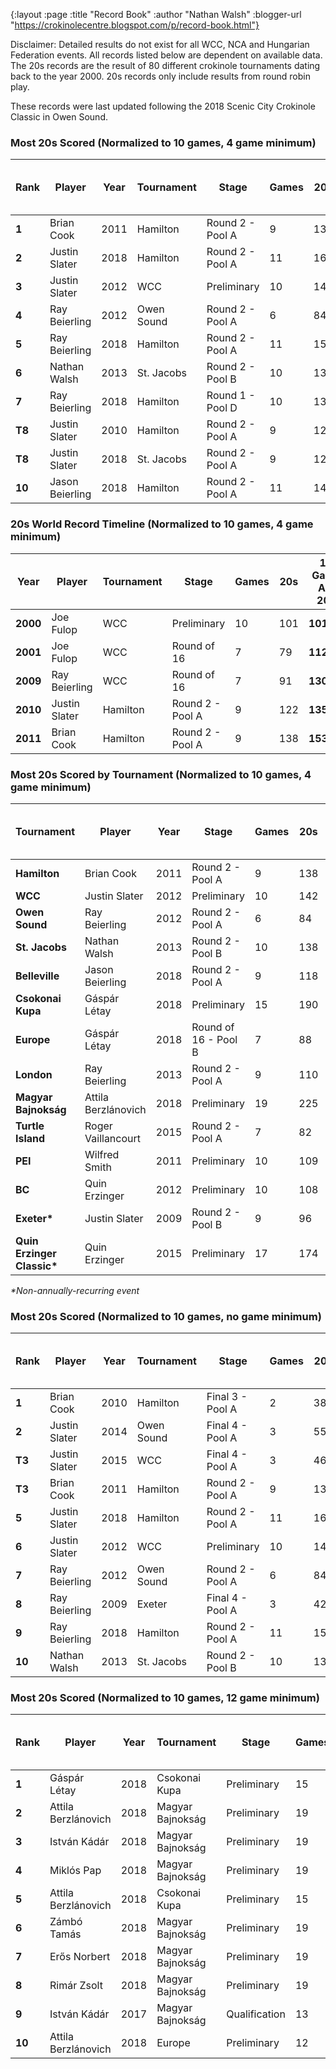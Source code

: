 {:layout :page
 :title "Record Book"
 :author "Nathan Walsh"
 :blogger-url "https://crokinolecentre.blogspot.com/p/record-book.html"}

Disclaimer: Detailed results do not exist for all WCC, NCA and Hungarian Federation events. All records listed below are dependent on available data. The 20s records are the result of 80 different crokinole tournaments dating back to the year 2000. 20s records only include results from round robin play.

These records were last updated following the 2018 Scenic City Crokinole Classic in Owen Sound.

### Most 20s Scored (Normalized to 10 games, 4 game minimum)

<table>
	<thead>
		<tr>
			<th>Rank</th>
			<th>Player</th>
			<th>Year</th>
			<th>Tournament</th>
			<th>Stage</th>
			<th>Games</th>
			<th>20s</th>
			<th>10 Game Adj 20s</th>
		</tr>
	</thead>
	<tbody>
		<tr>
			<td><strong>1</strong></td>
			<td>Brian Cook</td>
			<td>2011</td>
			<td>Hamilton</td>
			<td>Round 2 - Pool A</td>
			<td>9</td>
			<td>138</td>
			<td><strong>153.33</strong></td>
		</tr>
		<tr>
			<td><strong>2</strong></td>
			<td>Justin Slater</td>
			<td>2018</td>
			<td>Hamilton</td>
			<td>Round 2 - Pool A</td>
			<td>11</td>
			<td>160</td>
			<td><strong>145.45</strong></td>
		</tr>
		<tr>
			<td><strong>3</strong></td>
			<td>Justin Slater</td>
			<td>2012</td>
			<td>WCC</td>
			<td>Preliminary</td>
			<td>10</td>
			<td>142</td>
			<td><strong>142</strong></td>
		</tr>
		<tr>
			<td><strong>4</strong></td>
			<td>Ray Beierling</td>
			<td>2012</td>
			<td>Owen Sound</td>
			<td>Round 2 - Pool A</td>
			<td>6</td>
			<td>84</td>
			<td><strong>140</strong></td>
		</tr>
		<tr>
			<td><strong>5</strong></td>
			<td>Ray Beierling</td>
			<td>2018</td>
			<td>Hamilton</td>
			<td>Round 2 - Pool A</td>
			<td>11</td>
			<td>152</td>
			<td><strong>138.18</strong></td>
		</tr>
		<tr>
			<td><strong>6</strong></td>
			<td>Nathan Walsh</td>
			<td>2013</td>
			<td>St. Jacobs</td>
			<td>Round 2 - Pool B</td>
			<td>10</td>
			<td>138</td>
			<td><strong>138</strong></td>
		</tr>
		<tr>
			<td><strong>7</strong></td>
			<td>Ray Beierling</td>
			<td>2018</td>
			<td>Hamilton</td>
			<td>Round 1 - Pool D</td>
			<td>10</td>
			<td>137</td>
			<td><strong>137</strong></td>
		</tr>
		<tr>
			<td><strong>T8</strong></td>
			<td>Justin Slater</td>
			<td>2010</td>
			<td>Hamilton</td>
			<td>Round 2 - Pool A</td>
			<td>9</td>
			<td>122</td>
			<td><strong>135.56</strong></td>
		</tr>
		<tr>
			<td><strong>T8</strong></td>
			<td>Justin Slater</td>
			<td>2018</td>
			<td>St. Jacobs</td>
			<td>Round 2 - Pool A</td>
			<td>9</td>
			<td>122</td>
			<td><strong>135.56</strong></td>
		</tr>
		<tr>
			<td><strong>10</strong></td>
			<td>Jason Beierling</td>
			<td>2018</td>
			<td>Hamilton</td>
			<td>Round 2 - Pool A</td>
			<td>11</td>
			<td>149</td>
			<td><strong>135.45</strong></td>
		</tr>
	</tbody>
</table>

### 20s World Record Timeline (Normalized to 10 games, 4 game minimum)

<table>
	<thead>
		<tr>
			<th>Year</th>
			<th>Player</th>
			<th>Tournament</th>
			<th>Stage</th>
			<th>Games</th>
			<th>20s</th>
			<th>10 Game Adj 20s</th>
		</tr>
	</thead>
	<tbody>
		<tr>
			<td><strong>2000</strong></td>
			<td>Joe Fulop</td>
			<td>WCC</td>
			<td>Preliminary</td>
			<td>10</td>
			<td>101</td>
			<td><strong>101</strong></td>
		</tr>
		<tr>
			<td><strong>2001</strong></td>
			<td>Joe Fulop</td>
			<td>WCC</td>
			<td>Round of 16</td>
			<td>7</td>
			<td>79</td>
			<td><strong>112.86</strong></td>
		</tr>
		<tr>
			<td><strong>2009</strong></td>
			<td>Ray Beierling</td>
			<td>WCC</td>
			<td>Round of 16</td>
			<td>7</td>
			<td>91</td>
			<td><strong>130</strong></td>
		</tr>
		<tr>
			<td><strong>2010</strong></td>
			<td>Justin Slater</td>
			<td>Hamilton</td>
			<td>Round 2 - Pool A</td>
			<td>9</td>
			<td>122</td>
			<td><strong>135.56</strong></td>
		</tr>
		<tr>
			<td><strong>2011</strong></td>
			<td>Brian Cook</td>
			<td>Hamilton</td>
			<td>Round 2 - Pool A</td>
			<td>9</td>
			<td>138</td>
			<td><strong>153.33</strong></td>
		</tr>
	</tbody>
</table>

### Most 20s Scored by Tournament (Normalized to 10 games, 4 game minimum)

<table>
	<thead>
		<tr>
			<th>Tournament</th>
			<th>Player</th>
			<th>Year</th>
			<th>Stage</th>
			<th>Games</th>
			<th>20s</th>
			<th>10 Game Adj 20s</th>
		</tr>
	</thead>
	<tbody>
		<tr>
			<td><strong>Hamilton</strong></td>
			<td>Brian Cook</td>
			<td>2011</td>
			<td>Round 2 - Pool A</td>
			<td>9</td>
			<td>138</td>
			<td><strong>153.33</strong></td>
		</tr>
		<tr>
			<td><strong>WCC</strong></td>
			<td>Justin Slater</td>
			<td>2012</td>
			<td>Preliminary</td>
			<td>10</td>
			<td>142</td>
			<td><strong>142</strong></td>
		</tr>
		<tr>
			<td><strong>Owen Sound</strong></td>
			<td>Ray Beierling</td>
			<td>2012</td>
			<td>Round 2 - Pool A</td>
			<td>6</td>
			<td>84</td>
			<td><strong>140</strong></td>
		</tr>
		<tr>
			<td><strong>St. Jacobs</strong></td>
			<td>Nathan Walsh</td>
			<td>2013</td>
			<td>Round 2 - Pool B</td>
			<td>10</td>
			<td>138</td>
			<td><strong>138</strong></td>
		</tr>
		<tr>
			<td><strong>Belleville</strong></td>
			<td>Jason Beierling</td>
			<td>2018</td>
			<td>Round 2 - Pool A</td>
			<td>9</td>
			<td>118</td>
			<td><strong>131.11</strong></td>
		</tr>
		<tr>
			<td><strong>Csokonai Kupa</strong></td>
			<td>Gáspár Létay</td>
			<td>2018</td>
			<td>Preliminary</td>
			<td>15</td>
			<td>190</td>
			<td><strong>126.67</strong></td>
		</tr>
		<tr>
			<td><strong>Europe</strong></td>
			<td>Gáspár Létay</td>
			<td>2018</td>
			<td>Round of 16 - Pool B</td>
			<td>7</td>
			<td>88</td>
			<td><strong>125.71</strong></td>
		</tr>
		<tr>
			<td><strong>London</strong></td>
			<td>Ray Beierling</td>
			<td>2013</td>
			<td>Round 2 - Pool A</td>
			<td>9</td>
			<td>110</td>
			<td><strong>122.22</strong></td>
		</tr>
		<tr>
			<td><strong>Magyar Bajnokság</strong></td>
			<td>Attila Berzlánovich</td>
			<td>2018</td>
			<td>Preliminary</td>
			<td>19</td>
			<td>225</td>
			<td><strong>118.42</strong></td>
		</tr>
		<tr>
			<td><strong>Turtle Island</strong></td>
			<td>Roger Vaillancourt</td>
			<td>2015</td>
			<td>Round 2 - Pool A</td>
			<td>7</td>
			<td>82</td>
			<td><strong>117.14</strong></td>
		</tr>
		<tr>
			<td><strong>PEI</strong></td>
			<td>Wilfred Smith</td>
			<td>2011</td>
			<td>Preliminary</td>
			<td>10</td>
			<td>109</td>
			<td><strong>109</strong></td>
		</tr>
		<tr>
			<td><strong>BC</strong></td>
			<td>Quin Erzinger</td>
			<td>2012</td>
			<td>Preliminary</td>
			<td>10</td>
			<td>108</td>
			<td><strong>108</strong></td>
		</tr>
		<tr>
			<td><strong>Exeter*</strong></td>
			<td>Justin Slater</td>
			<td>2009</td>
			<td>Round 2 - Pool B</td>
			<td>9</td>
			<td>96</td>
			<td><strong>106.67</strong></td>
		</tr>
		<tr>
			<td><strong>Quin Erzinger Classic*</strong></td>
			<td>Quin Erzinger</td>
			<td>2015</td>
			<td>Preliminary</td>
			<td>17</td>
			<td>174</td>
			<td><strong>102.35</strong></td>
		</tr>
	</tbody>
</table>

*\*Non-annually-recurring event*

### Most 20s Scored (Normalized to 10 games, no game minimum)

<table>
	<thead>
		<tr>
			<th>Rank</th>
			<th>Player</th>
			<th>Year</th>
			<th>Tournament</th>
			<th>Stage</th>
			<th>Games</th>
			<th>20s</th>
			<th>10 Game Adj 20s</th>
		</tr>
	</thead>
	<tbody>
		<tr>
			<td><strong>1</strong></td>
			<td>Brian Cook</td>
			<td>2010</td>
			<td>Hamilton</td>
			<td>Final 3 - Pool A</td>
			<td>2</td>
			<td>38</td>
			<td><strong>190.0</strong></td>
		</tr>
		<tr>
			<td><strong>2</strong></td>
			<td>Justin Slater</td>
			<td>2014</td>
			<td>Owen Sound</td>
			<td>Final 4 - Pool A</td>
			<td>3</td>
			<td>55</td>
			<td><strong>183.3</strong></td>
		</tr>
		<tr>
			<td><strong>T3</strong></td>
			<td>Justin Slater</td>
			<td>2015</td>
			<td>WCC</td>
			<td>Final 4 - Pool A</td>
			<td>3</td>
			<td>46</td>
			<td><strong>153.3</strong></td>
		</tr>
		<tr>
			<td><strong>T3</strong></td>
			<td>Brian Cook</td>
			<td>2011</td>
			<td>Hamilton</td>
			<td>Round 2 - Pool A</td>
			<td>9</td>
			<td>138</td>
			<td><strong>153.3</strong></td>
		</tr>
		<tr>
			<td><strong>5</strong></td>
			<td>Justin Slater</td>
			<td>2018</td>
			<td>Hamilton</td>
			<td>Round 2 - Pool A</td>
			<td>11</td>
			<td>160</td>
			<td><strong>145.45</strong></td>
		</tr>
		<tr>
			<td><strong>6</strong></td>
			<td>Justin Slater</td>
			<td>2012</td>
			<td>WCC</td>
			<td>Preliminary</td>
			<td>10</td>
			<td>142</td>
			<td><strong>142</strong></td>
		</tr>
		<tr>
			<td><strong>7</strong></td>
			<td>Ray Beierling</td>
			<td>2012</td>
			<td>Owen Sound</td>
			<td>Round 2 - Pool A</td>
			<td>6</td>
			<td>84</td>
			<td><strong>140</strong></td>
		</tr>
		<tr>
			<td><strong>8</strong></td>
			<td>Ray Beierling</td>
			<td>2009</td>
			<td>Exeter</td>
			<td>Final 4 - Pool A</td>
			<td>3</td>
			<td>42</td>
			<td><strong>140</strong></td>
		</tr>
		<tr>
			<td><strong>9</strong></td>
			<td>Ray Beierling</td>
			<td>2018</td>
			<td>Hamilton</td>
			<td>Round 2 - Pool A</td>
			<td>11</td>
			<td>152</td>
			<td><strong>138.18</strong></td>
		</tr>
		<tr>
			<td><strong>10</strong></td>
			<td>Nathan Walsh</td>
			<td>2013</td>
			<td>St. Jacobs</td>
			<td>Round 2 - Pool B</td>
			<td>10</td>
			<td>138</td>
			<td><strong>138</strong></td>
		</tr>
	</tbody>
</table>

### Most 20s Scored (Normalized to 10 games, 12 game minimum)

<table>
	<thead>
		<tr>
			<th>Rank</th>
			<th>Player</th>
			<th>Year</th>
			<th>Tournament</th>
			<th>Stage</th>
			<th>Games</th>
			<th>20s</th>
			<th>10 Game Adj 20s</th>
		</tr>
	</thead>
	<tbody>
		<tr>
			<td><strong>1</strong></td>
			<td>Gáspár Létay</td>
			<td>2018</td>
			<td>Csokonai Kupa</td>
			<td>Preliminary</td>
			<td>15</td>
			<td>190</td>
			<td><strong>126.67</strong></td>
		</tr>
		<tr>
			<td><strong>2</strong></td>
			<td>Attila Berzlánovich</td>
			<td>2018</td>
			<td>Magyar Bajnokság</td>
			<td>Preliminary</td>
			<td>19</td>
			<td>225</td>
			<td><strong>118.42</strong></td>
		</tr>
		<tr>
			<td><strong>3</strong></td>
			<td>István Kádár</td>
			<td>2018</td>
			<td>Magyar Bajnokság</td>
			<td>Preliminary</td>
			<td>19</td>
			<td>223</td>
			<td><strong>117.37</strong></td>
		</tr>
		<tr>
			<td><strong>4</strong></td>
			<td>Miklós Pap</td>
			<td>2018</td>
			<td>Magyar Bajnokság</td>
			<td>Preliminary</td>
			<td>19</td>
			<td>222</td>
			<td><strong>116.84</strong></td>
		</tr>
		<tr>
			<td><strong>5</strong></td>
			<td>Attila Berzlánovich</td>
			<td>2018</td>
			<td>Csokonai Kupa</td>
			<td>Preliminary</td>
			<td>15</td>
			<td>170</td>
			<td><strong>113.33</strong></td>
		</tr>
		<tr>
			<td><strong>6</strong></td>
			<td>Zámbó Tamás</td>
			<td>2018</td>
			<td>Magyar Bajnokság</td>
			<td>Preliminary</td>
			<td>19</td>
			<td>215</td>
			<td><strong>113.15</strong></td>
		</tr>
		<tr>
			<td><strong>7</strong></td>
			<td>Erős Norbert</td>
			<td>2018</td>
			<td>Magyar Bajnokság</td>
			<td>Preliminary</td>
			<td>19</td>
			<td>214</td>
			<td><strong>112.63</strong></td>
		</tr>
		<tr>
			<td><strong>8</strong></td>
			<td>Rimár Zsolt</td>
			<td>2018</td>
			<td>Magyar Bajnokság</td>
			<td>Preliminary</td>
			<td>19</td>
			<td>211</td>
			<td><strong>111.05</strong></td>
		</tr>
		<tr>
			<td><strong>9</strong></td>
			<td>István Kádár</td>
			<td>2017</td>
			<td>Magyar Bajnokság</td>
			<td>Qualification</td>
			<td>13</td>
			<td>142</td>
			<td><strong>109.23</strong></td>
		</tr>
		<tr>
			<td><strong>10</strong></td>
			<td>Attila Berzlánovich</td>
			<td>2018</td>
			<td>Europe</td>
			<td>Preliminary</td>
			<td>12</td>
			<td>128</td>
			<td><strong>106.67</strong></td>
		</tr>
	</tbody>
</table>
